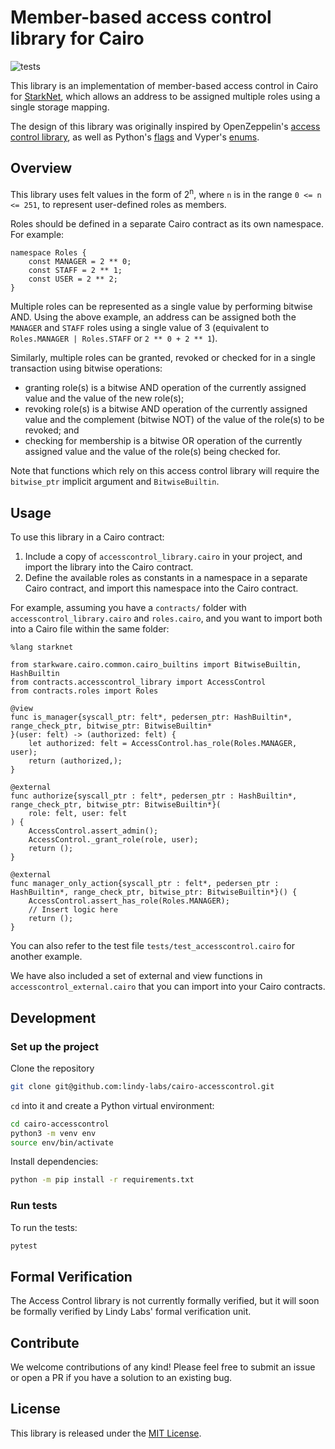 # Member-based access control library for Cairo

![tests](https://github.com/lindy-labs/cairo-accesscontrol/actions/workflows/tests.yml/badge.svg)

This library is an implementation of member-based access control in Cairo for [StarkNet](https://www.cairo-lang.org/docs/), which allows an address to be assigned multiple roles using a single storage mapping. 

The design of this library was originally inspired by OpenZeppelin's [access control library](https://github.com/OpenZeppelin/cairo-contracts/tree/main/src/openzeppelin/access/accesscontrol), as well as Python's [flags](https://docs.python.org/3/library/enum.html) and Vyper's [enums](https://docs.python.org/3/library/enum.html).

## Overview

This library uses felt values in the form of 2<sup>n</sup>, where `n` is in the range `0 <= n <= 251`, to represent user-defined roles as members. 

Roles should be defined in a separate Cairo contract as its own namespace. For example:

```cairo
namespace Roles {
    const MANAGER = 2 ** 0;
    const STAFF = 2 ** 1;
    const USER = 2 ** 2;
}
```

Multiple roles can be represented as a single value by performing bitwise AND. Using the above example, an address can be assigned both the `MANAGER` and `STAFF` roles using a single value of 3 (equivalent to `Roles.MANAGER | Roles.STAFF` or `2 ** 0 + 2 ** 1`).

Similarly, multiple roles can be granted, revoked or checked for in a single transaction using bitwise operations:
- granting role(s) is a bitwise AND operation of the currently assigned value and the value of the new role(s);
- revoking role(s) is a bitwise AND operation of the currently assigned value and the complement (bitwise NOT) of the value of the role(s) to be revoked; and
- checking for membership is a bitwise OR operation of the currently assigned value and the value of the role(s) being checked for.

Note that functions which rely on this access control library will require the `bitwise_ptr` implicit argument and `BitwiseBuiltin`.


## Usage

To use this library in a Cairo contract:
1. Include a copy of `accesscontrol_library.cairo` in your project, and import the library into the Cairo contract.
2. Define the available roles as constants in a namespace in a separate Cairo contract, and import this namespace into the Cairo contract.

For example, assuming you have a `contracts/` folder with `accesscontrol_library.cairo` and `roles.cairo`, and you want to import both into a Cairo file within the same folder:

```cairo
%lang starknet

from starkware.cairo.common.cairo_builtins import BitwiseBuiltin, HashBuiltin
from contracts.accesscontrol_library import AccessControl
from contracts.roles import Roles

@view
func is_manager{syscall_ptr: felt*, pedersen_ptr: HashBuiltin*, range_check_ptr, bitwise_ptr: BitwiseBuiltin*
}(user: felt) -> (authorized: felt) {
    let authorized: felt = AccessControl.has_role(Roles.MANAGER, user);
    return (authorized,);
}

@external
func authorize{syscall_ptr : felt*, pedersen_ptr : HashBuiltin*, range_check_ptr, bitwise_ptr: BitwiseBuiltin*}(
    role: felt, user: felt
) {
    AccessControl.assert_admin();
    AccessControl._grant_role(role, user);
    return ();
}

@external
func manager_only_action{syscall_ptr : felt*, pedersen_ptr : HashBuiltin*, range_check_ptr, bitwise_ptr: BitwiseBuiltin*}() {
    AccessControl.assert_has_role(Roles.MANAGER);
    // Insert logic here
    return ();
}
```

You can also refer to the test file `tests/test_accesscontrol.cairo` for another example.

We have also included a set of external and view functions in `accesscontrol_external.cairo` that you can import into your Cairo contracts. 

## Development

### Set up the project

Clone the repository

```bash
git clone git@github.com:lindy-labs/cairo-accesscontrol.git
```

`cd` into it and create a Python virtual environment:

```bash
cd cairo-accesscontrol
python3 -m venv env
source env/bin/activate
```

Install dependencies:

```bash
python -m pip install -r requirements.txt
```

### Run tests

To run the tests:

```bash
pytest
```

## Formal Verification
The Access Control library is not currently formally verified, but it will soon be formally verified by Lindy Labs' formal verification unit. 


## Contribute

We welcome contributions of any kind! Please feel free to submit an issue or open a PR if you have a solution to an existing bug.

## License

This library is released under the [MIT License](LICENSE).
